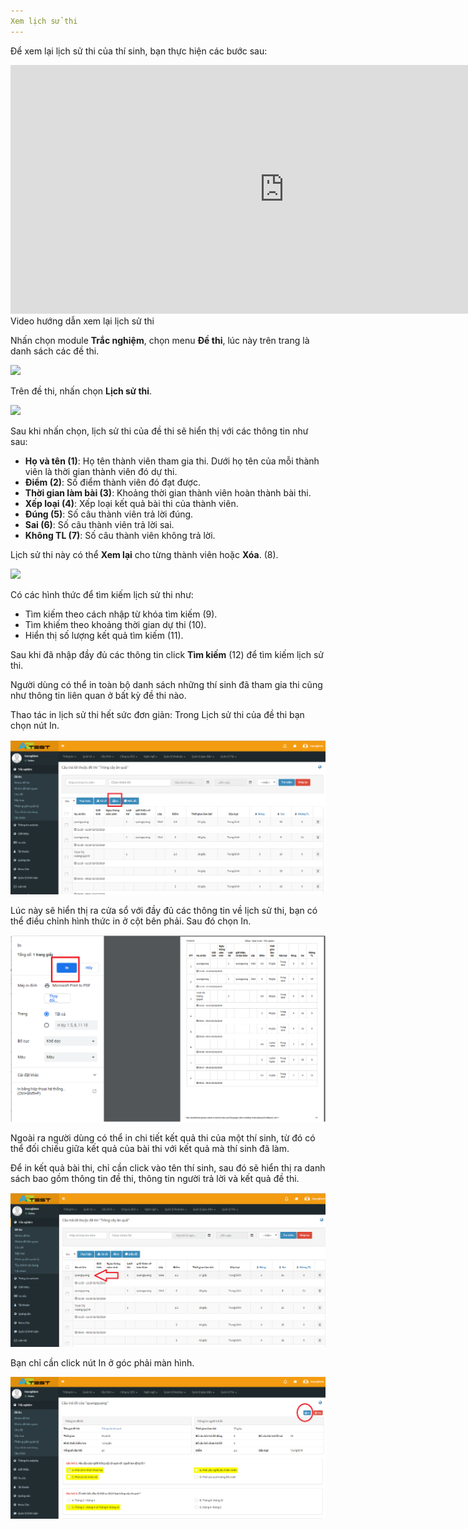 ```yaml
---
Xem lịch sử thi
---
```


Để xem lại lịch sử thi của thí sinh, bạn thực hiện các bước sau: 

<div class="video-container">
	<iframe width="875" height="398" src="https://www.youtube.com/embed/CRPagW3yKOo" 	frameborder="0" allow="accelerometer; autoplay; encrypted-media; gyroscope; picture-in-picture" allowfullscreen></iframe>
</div> 
<div class="text-center text-italic">Video hướng dẫn xem lại lịch sử thi</div>

Nhấn chọn module **Trắc nghiệm**, chọn menu **Đề thi**, lúc này trên trang là danh sách các đề thi.

![](../images/test/lich-su-thi-3.png) 

Trên đề thi, nhấn chọn **Lịch sử thi**.

![](../images/test/lich-su-thi-1.png) 

Sau khi nhấn chọn, lịch sử thi của đề thi sẽ hiển thị với các thông tin như sau:

- **Họ và tên (1)**: Họ tên thành viên tham gia thi. Dưới họ tên của mỗi thành viên là thời gian thành viên đó dự thi.
- **Điểm (2)**: Số điểm thành viên đó đạt được.
- **Thời gian làm bài (3)**: Khoảng thời gian thành viên hoàn thành bài thi.
- **Xếp loại (4)**: Xếp loại kết quả bài thi của thành viên.
- **Đúng (5)**: Số câu thành viên trả lời đúng.
- **Sai (6)**: Số câu thành viên trả lời sai.
- **Không TL (7)**: Số câu thành viên không trả lời.

Lịch sử thi này có thể **Xem lại** cho từng thành viên hoặc **Xóa**. (8).

![](../images/test/lich-su-thi-2.png)

Có các hình thức để tìm kiếm lịch sử thi như: 

- Tìm kiếm theo cách nhập từ khóa tìm kiếm (9).
- Tìm khiếm theo khoảng thời gian dự thi (10).
- Hiển thị số lượng kết quả tìm kiếm (11). 

Sau khi đã nhập đầy đủ các thông tin click **Tìm kiếm** (12) để tìm kiếm lịch sử thi. 

Người dùng có thể in toàn bộ danh sách những thí sinh đã tham gia thi cũng như thông tin liên quan ở bất kỳ đề thi nào.

Thao tác in lịch sử thi hết sức đơn giản: Trong Lịch sử thi của đề thi bạn chọn nút In.

![](../images/test/tinh-nang-moi-2.png)

Lúc này sẽ hiển thị ra cửa sổ với đầy đủ các thông tin về lịch sử thi, bạn có thể điều chỉnh hình thức in ở cột bên phải. Sau đó chọn In.

![](../images/test/tinh-nang-moi-3.png)

Ngoài ra người dùng có thể in chi tiết kết quả thi của một thí sinh, từ đó có thể đối chiếu giữa kết quả của bài thi với kết quả mà thí sinh đã làm.

Để in kết quả bài thi, chỉ cần click vào tên thí sinh, sau đó sẽ hiển thị ra danh sách bao gồm thông tin đề thi, thông tin người trả lời và kết quả đề thi.

![](../images/test/tinh-nang-moi-4.png)

Bạn chỉ cần click nút In ở góc phải màn hình.

![](../images/test/tinh-nang-moi-5.png)
